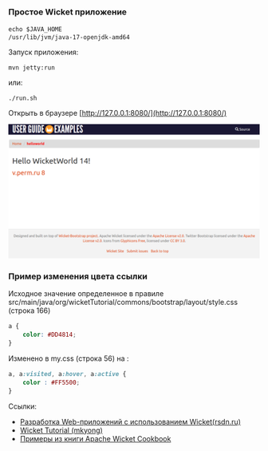 ### Простое Wicket приложение

````shell
echo $JAVA_HOME
/usr/lib/jvm/java-17-openjdk-amd64
````

Запуск приложения:

````shell
mvn jetty:run
````

или:

````shell
./run.sh
````

Открыть в браузере [http://127.0.0.1:8080/](http://127.0.0.1:8080/) 

![main_page](doc/main_page.png)

### Пример изменения цвета ссылки

Исходное значение определенное в правиле 
src/main/java/org/wicketTutorial/commons/bootstrap/layout/style.css
(строка 166)

````css
a {
    color: #DD4814;
}
````

Изменено в my.css (строка 56) на :

````css
a, a:visited, a:hover, a:active {
    color : #FF5500;
}
````

Ссылки:

- [Разработка Web-приложений с использованием Wicket(rsdn.ru)](https://www.rsdn.org/article/inet/Wicket.xml)
- [Wicket Tutorial (mkyong)](https://mkyong.com/tutorials/wicket-tutorials/)
- [Примеры из книги Apache Wicket Cookbook](https://resources.oreilly.com/examples/9781849511605/-/tree/master?ref_type=heads)